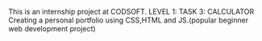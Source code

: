 This is an internship project at CODSOFT.
LEVEL 1: TASK 3: CALCULATOR
Creating a personal portfolio using CSS,HTML and JS.(popular beginner web development project)